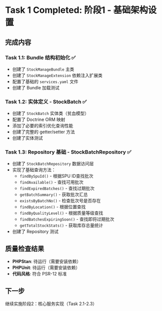 # Task 1 Completed: 阶段1 - 基础架构设置

## 完成内容

### Task 1.1: Bundle 结构初始化 ✅
- 创建了 `StockManageBundle` 主类
- 创建了 `StockManageExtension` 依赖注入扩展类
- 配置了基础的 `services.yaml` 文件
- 创建了 Bundle 加载测试

### Task 1.2: 实体定义 - StockBatch ✅
- 创建了 `StockBatch` 实体类（贫血模型）
- 配置了 Doctrine ORM 映射
- 添加了必要的索引优化查询性能
- 创建了完整的 getter/setter 方法
- 创建了实体测试

### Task 1.3: Repository 基础 - StockBatchRepository ✅
- 创建了 `StockBatchRepository` 数据访问层
- 实现了基础查询方法：
  - `findBySpuId()` - 根据SPU ID查找批次
  - `findAvailable()` - 查找可用批次
  - `findExpiredBatches()` - 查找过期批次
  - `getBatchSummary()` - 获取批次汇总
  - `existsByBatchNo()` - 检查批次号是否存在
  - `findByLocation()` - 根据位置查找
  - `findByQualityLevel()` - 根据质量等级查找
  - `findBatchesExpiringSoon()` - 查找即将过期批次
  - `getTotalStockStats()` - 获取库存总量统计
- 创建了 Repository 测试

## 质量检查结果

- **PHPStan**: 待运行（需要安装依赖）
- **PHPUnit**: 待运行（需要安装依赖）
- **代码风格**: 符合 PSR-12 标准

## 下一步

继续实施阶段2：核心服务实现（Task 2.1-2.3）